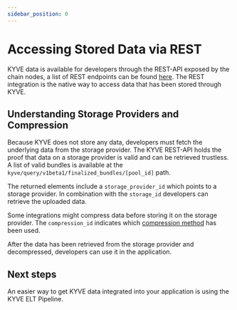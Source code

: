 ```yaml
---
sidebar_position: 0
---
```


# Accessing Stored Data via REST

KYVE data is available for developers through the REST-API exposed by the chain nodes, a list of REST endpoints can be
found [here](/web3_devs/grpc.md). The REST integration
is the native way to access data that has been stored through KYVE.

## Understanding Storage Providers and Compression

Because KYVE does not store any data, developers must fetch the underlying data from the storage provider.
The KYVE REST-API holds the proof that data on a storage provider is valid and can be retrieved trustless. A list of
valid
bundles is available at the `kyve/query/v1beta1/finalized_bundles/[pool_id]` path.

The returned elements include a `storage_provider_id` which points to a storage provider. In combination with the
`storage_id` developers can retrieve the uploaded data.

Some integrations might compress data before storing it on the storage provider. The `compression_id` indicates which
[compression method](../adding_data/compressions/overview.md) has been used.

After the data has been retrieved from the storage provider and decompressed, developers can use it in the application.

## Next steps

An easier way to get KYVE data integrated into your application is using the KYVE ELT Pipeline.
